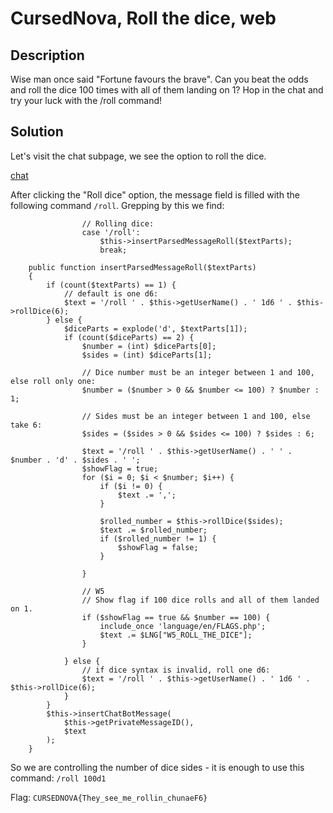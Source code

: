 # CursedNova, Roll the dice, web

## Description

Wise man once said "Fortune favours the brave". Can you beat the odds and roll the dice 100 times with all of them landing on 1? Hop in the chat and try your luck with the /roll command!

## Solution

Let's visit the chat subpage, we see the option to roll the dice.

[chat](./img/chat.png)

After clicking the "Roll dice" option, the message field is filled with the following command `/roll`. Grepping by this we find:

```
                // Rolling dice:
                case '/roll':
                    $this->insertParsedMessageRoll($textParts);
                    break;
```

```
    public function insertParsedMessageRoll($textParts)
    {
        if (count($textParts) == 1) {
            // default is one d6:
            $text = '/roll ' . $this->getUserName() . ' 1d6 ' . $this->rollDice(6);
        } else {
            $diceParts = explode('d', $textParts[1]);
            if (count($diceParts) == 2) {
                $number = (int) $diceParts[0];
                $sides = (int) $diceParts[1];

                // Dice number must be an integer between 1 and 100, else roll only one:
                $number = ($number > 0 && $number <= 100) ? $number : 1;

                // Sides must be an integer between 1 and 100, else take 6:
                $sides = ($sides > 0 && $sides <= 100) ? $sides : 6;

                $text = '/roll ' . $this->getUserName() . ' ' . $number . 'd' . $sides . ' ';
                $showFlag = true;
                for ($i = 0; $i < $number; $i++) {
                    if ($i != 0) {
                        $text .= ',';
                    }

                    $rolled_number = $this->rollDice($sides);
                    $text .= $rolled_number;
                    if ($rolled_number != 1) {
                        $showFlag = false;
                    }

                }

                // W5
                // Show flag if 100 dice rolls and all of them landed on 1.
                if ($showFlag == true && $number == 100) {
                    include_once 'language/en/FLAGS.php';
                    $text .= $LNG["W5_ROLL_THE_DICE"];
                }

            } else {
                // if dice syntax is invalid, roll one d6:
                $text = '/roll ' . $this->getUserName() . ' 1d6 ' . $this->rollDice(6);
            }
        }
        $this->insertChatBotMessage(
            $this->getPrivateMessageID(),
            $text
        );
    }
```

So we are controlling the number of dice sides - it is enough to use this command: `/roll 100d1`

Flag: `CURSEDNOVA{They_see_me_rollin_chunaeF6}`